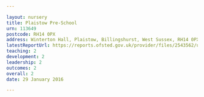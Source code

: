 ```yaml
---

layout: nursery
title: Plaistow Pre-School
urn: 113649
postcode: RH14 0PX
address: Winterton Hall, Plaistow, Billingshurst, West Sussex, RH14 0PX
latestReportUrl: https://reports.ofsted.gov.uk/provider/files/2543562/urn/113649.pdf
teaching: 2
development: 2
leadership: 2
outcomes: 2
overall: 2
date: 29 January 2016

---
```

